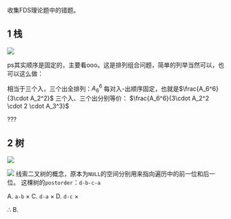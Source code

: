收集FDS理论题中的错题。

## 1 栈

![](Pasted%20image%2020250419212056.png)

ps其实顺序是固定的，主要看ooo。这是排列组合问题，简单的列举当然可以，也可以这么做：

相当于三个入，三个出全排列：$A_6^6$
每对入-出顺序固定，也就是$\frac{A_6^6}{3\cdot A_2^2}$
三个入、三个出分别等价：
$\frac{A_6^6}{3\cdot A_2^2 \cdot 2 \cdot A_3^3}$

???

## 2 树

![](1745113130025_7A2814A7-A880-4bec-A9AD-A057E830D8EF.png)

![](1745113143598_E9F17073-5BF2-479c-A9A4-0DB47E6E795E.png)
线索二叉树的概念，原本为`NULL`的空间分别用来指向遍历中的前一位和后一位。
这棵树的`postorder`：`d-b-c-a`

A. `a-b` ×
C. `d-a` ×
D. `d-c` ×

∴ B.



